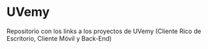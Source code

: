 # UVemy
Repositorio con los links a los proyectos de UVemy (Cliente Rico de Escritorio, Cliente Móvil y Back-End)
